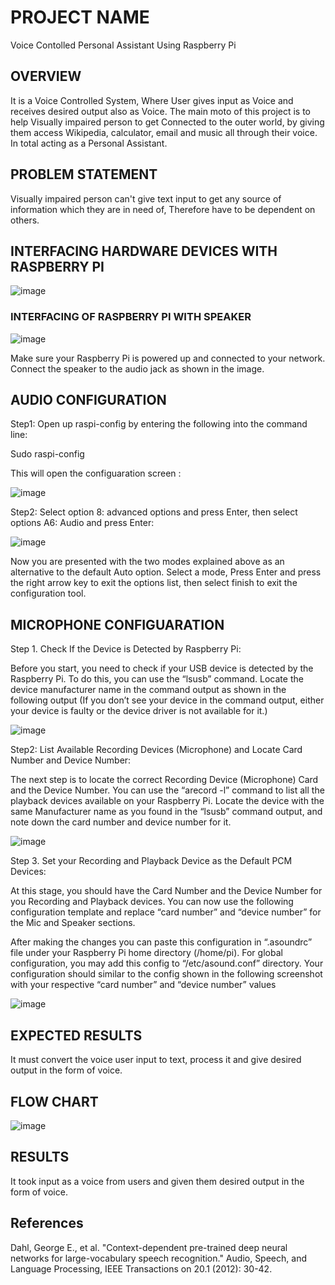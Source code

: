 # PROJECT NAME
Voice Contolled Personal Assistant Using Raspberry Pi

## OVERVIEW
It is a Voice Controlled System, Where User gives input as Voice and receives desired output also as Voice. The main moto of this project is to help Visually impaired person to get Connected to the outer world, by giving them access Wikipedia, calculator, email and music all through their voice. In total acting as a Personal Assistant.


## PROBLEM STATEMENT
Visually impaired person can't give text input to get any source of information which they are in need of, Therefore have to be dependent on others.



## INTERFACING HARDWARE DEVICES WITH RASPBERRY PI

![image](https://user-images.githubusercontent.com/42416500/98030584-4388b780-1e37-11eb-9c35-d51e75f07802.png)



### INTERFACING OF RASPBERRY PI WITH SPEAKER

![image](https://user-images.githubusercontent.com/42416500/98030983-d6c1ed00-1e37-11eb-83fe-e6ae00e5bc55.png)


Make sure your Raspberry Pi is powered up and connected to your network.
Connect the speaker to the audio jack as shown in the image. 




## AUDIO CONFIGURATION


Step1:  Open up raspi-config by entering the following into the command line:

Sudo raspi-config

This will open the configuaration screen :         

![image](https://user-images.githubusercontent.com/42416500/98031435-7e3f1f80-1e38-11eb-8fdf-61a57e77c98e.png)



Step2: Select option 8: advanced options and press Enter, then select options A6: Audio and press Enter:    



![image](https://user-images.githubusercontent.com/42416500/98032887-acbdfa00-1e3a-11eb-8706-e884afca9b9c.png)

                                        
Now you are presented with the two modes explained above as an alternative to the default Auto option. 
Select a mode, Press Enter and press the right arrow key to exit the options list, 
then select finish to exit the configuration tool.



## MICROPHONE CONFIGUARATION

Step 1. Check If the Device is Detected by Raspberry Pi:

Before you start, you need to check if your USB device is detected by the Raspberry Pi. To do this, you can use the “lsusb” command. Locate the device manufacturer name in the command output as shown in the following output (If you don’t see your device in the command output, either your device is faulty or the device driver is not available for it.) 

![image](https://user-images.githubusercontent.com/42416500/98409447-e2f8b500-2098-11eb-8c93-12ea132dd069.png)


                            
Step2: List Available Recording Devices (Microphone) and Locate Card Number and Device Number:


The next step is to locate the correct Recording Device (Microphone) Card and the Device Number. You can use the “arecord -l” command to list all the playback devices available on your Raspberry Pi. Locate the device with the same Manufacturer name as you found in the “lsusb” command output, and note down the card number and device number for it.

![image](https://user-images.githubusercontent.com/42416500/98410488-c78ea980-209a-11eb-9639-3134a38135a1.png)


Step 3. Set your Recording and Playback Device as the Default PCM Devices:


At this stage, you should have the Card Number and the Device Number for you Recording and Playback devices. You can now use the following configuration template and replace “card number” and “device number” for the Mic and Speaker sections.

After making the changes you can paste this configuration in “.asoundrc” file under your Raspberry Pi home directory (/home/pi). For global configuration, you may add this config to “/etc/asound.conf” directory. Your configuration should similar to the config shown in the following screenshot with your respective “card number” and “device number” values 




![image](https://user-images.githubusercontent.com/42416500/98411289-cad66500-209b-11eb-99a1-3c9dfc8d3726.png)




## EXPECTED RESULTS
It must convert the voice user input to text, process it and give desired output in the form of voice.


## FLOW CHART

![image](https://user-images.githubusercontent.com/42416500/98411813-bf376e00-209c-11eb-9868-7ae2a53403b5.png)



## RESULTS
It took input as a voice from users and given them desired output in the form of voice.



## References
Dahl, George E., et al. "Context-dependent pre-trained deep neural networks for large-vocabulary speech recognition." Audio, Speech, and Language Processing, IEEE Transactions on 20.1 (2012): 30-42. 




